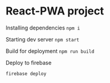 # React-PWA project


Installing dependencies
`npm i`

Starting dev server
`npm start`


Build for deployment
`npm run build`

Deploy to firebase

`firebase deploy`
